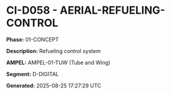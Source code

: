 # CI-D058 - AERIAL-REFUELING-CONTROL

**Phase:** 01-CONCEPT

**Description:** Refueling control system

**AMPEL:** AMPEL-01-TUW (Tube and Wing)

**Segment:** D-DIGITAL

**Generated:** 2025-08-25 17:27:29 UTC
